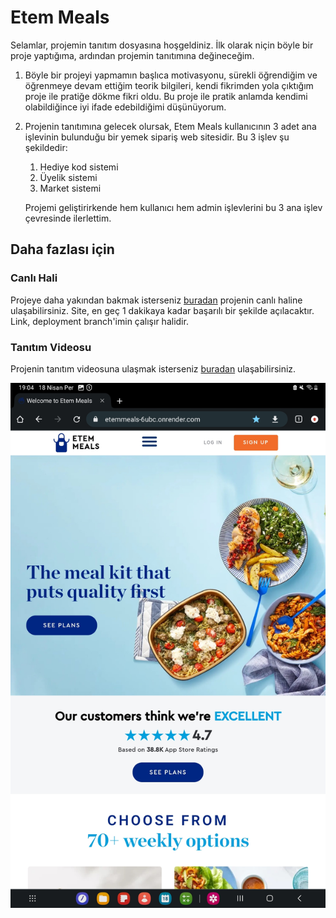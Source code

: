 # Etem Meals

Selamlar, projemin tanıtım dosyasına hoşgeldiniz. İlk olarak niçin böyle bir proje yaptığıma, ardından projemin tanıtımına değineceğim.

1. Böyle bir projeyi yapmamın başlıca motivasyonu, sürekli öğrendiğim ve öğrenmeye devam ettiğim teorik bilgileri, kendi fikrimden yola çıktığım proje ile pratiğe dökme fikri oldu. Bu proje ile pratik anlamda kendimi olabildiğince iyi ifade edebildiğimi düşünüyorum.

2. Projenin tanıtımına gelecek olursak, Etem Meals kullanıcının 3 adet ana işlevinin bulunduğu bir yemek sipariş web sitesidir. Bu 3 işlev şu şekildedir:

   1. Hediye kod sistemi
   2. Üyelik sistemi
   3. Market sistemi

   Projemi geliştirirkende hem kullanıcı hem admin işlevlerini bu 3 ana işlev çevresinde ilerlettim.

## Daha fazlası için

### Canlı Hali

Projeye daha yakından bakmak isterseniz [buradan](https://etemmeals-6ubc.onrender.com/) projenin canlı haline ulaşabilirsiniz. Site, en geç 1 dakikaya kadar başarılı bir şekilde açılacaktır. Link, deployment branch'imin çalışır halidir.

### Tanıtım Videosu

Projenin tanıtım videosuna ulaşmak isterseniz [buradan](https://youtu.be/N42sXw0XIP8) ulaşabilirsiniz.

![home image](/readme-images/home.jpg)
